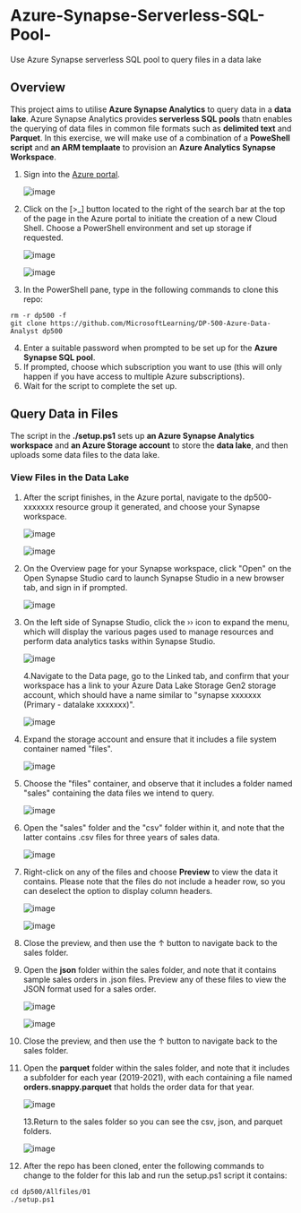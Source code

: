 # Azure-Synapse-Serverless-SQL-Pool-
Use Azure Synapse serverless SQL pool to query files in a data lake
## Overview
This project aims to utilise **Azure Synapse Analytics** to query data in a **data lake**. Azure Synapse Analytics provides **serverless SQL pools** thatn enables the querying of data files in common file formats such as **delimited text** and **Parquet**. In this exercise, we will make use of a combination of a **PoweShell script** and **an ARM templaate** to provision an **Azure Analytics Synapse Workspace**.
1. Sign into the [Azure portal](https://portal.azure.com).<p>
![image](https://github.com/JonesKwameOsei/Azure-Synapse-Serverless-SQL-Pool-/assets/81886509/b1d89f36-7c58-431f-99e5-56d6bcd0cbf4)<p>
2. Click on the [>_] button located to the right of the search bar at the top of the page in the Azure portal to initiate the creation of a new Cloud Shell. Choose a PowerShell environment and set up storage if requested.<p>
![image](https://github.com/JonesKwameOsei/Azure-Synapse-Serverless-SQL-Pool-/assets/81886509/3bb22cc4-ab37-4e48-807f-2a3f57a03db5)<p>
![image](https://github.com/JonesKwameOsei/Azure-Synapse-Serverless-SQL-Pool-/assets/81886509/27878dee-f8de-46ec-9dd7-d5df6481768c)<p>
3. In the PowerShell pane, type in the following commands to clone this repo:
```
rm -r dp500 -f
git clone https://github.com/MicrosoftLearning/DP-500-Azure-Data-Analyst dp500
```
4. Enter a suitable password when prompted to be set up for the **Azure Synapse SQL pool**.
5. If prompted, choose which subscription you want to use (this will only happen if you have access to multiple Azure subscriptions).
6. Wait for the script to complete the set up.

## Query Data in Files 
The script in the **./setup.ps1** sets up **an Azure Synapse Analytics workspace** and **an Azure Storage account** to store the **data lake**, and then uploads some data files to the data lake.
### View Files in the Data Lake
1. After the script finishes, in the Azure portal, navigate to the dp500- xxxxxxx resource group it generated, and choose your Synapse workspace.<p>
![image](https://github.com/JonesKwameOsei/Azure-Synapse-Serverless-SQL-Pool-/assets/81886509/29be4743-9d87-4cb5-beb3-6dee45319f6f)<p>
![image](https://github.com/JonesKwameOsei/Azure-Synapse-Serverless-SQL-Pool-/assets/81886509/7893ee4d-b63a-4b3a-ad1d-6fc988f8296c)<p>
2. On the Overview page for your Synapse workspace, click "Open" on the Open Synapse Studio card to launch Synapse Studio in a new browser tab, and sign in if prompted.<p>
![image](https://github.com/JonesKwameOsei/Azure-Synapse-Serverless-SQL-Pool-/assets/81886509/518ee938-edb2-4e3a-9f0d-cc06d8bf0bed)<p>
3. On the left side of Synapse Studio, click the ›› icon to expand the menu, which will display the various pages used to manage resources and perform data analytics tasks within Synapse Studio.<p>
![image](https://github.com/JonesKwameOsei/Azure-Synapse-Serverless-SQL-Pool-/assets/81886509/2cfc60a5-2d7f-47d5-a1ba-8a3ceac7d67e)<p>
4.Navigate to the Data page, go to the Linked tab, and confirm that your workspace has a link to your Azure Data Lake Storage Gen2 storage account, which should have a name similar to "synapse xxxxxxx (Primary - datalake xxxxxxx)".<p>
![image](https://github.com/JonesKwameOsei/Azure-Synapse-Serverless-SQL-Pool-/assets/81886509/2f96beb2-730c-47b6-94a1-4b2906b2be7a)<p>
5. Expand the storage account and ensure that it includes a file system container named "files".<p>
![image](https://github.com/JonesKwameOsei/Azure-Synapse-Serverless-SQL-Pool-/assets/81886509/15560ddf-b05a-4468-b23e-042c4f00d2f1)<p>
6. Choose the "files" container, and observe that it includes a folder named "sales" containing the data files we intend to query.<p>
![image](https://github.com/JonesKwameOsei/Azure-Synapse-Serverless-SQL-Pool-/assets/81886509/c7dca12c-0c87-4e89-ba01-fdb6bd47378f)<p>
7. Open the "sales" folder and the "csv" folder within it, and note that the latter contains .csv files for three years of sales data.<p>
![image](https://github.com/JonesKwameOsei/Azure-Synapse-Serverless-SQL-Pool-/assets/81886509/4ba49e08-fb47-4a1a-9005-16f9bf37d40a)<p>
8. Right-click on any of the files and choose **Preview** to view the data it contains. Please note that the files do not include a header row, so you can deselect the option to display column headers.<p>
![image](https://github.com/JonesKwameOsei/Azure-Synapse-Serverless-SQL-Pool-/assets/81886509/14c6e8aa-5b81-4d2c-8846-e0749f032ed2)<p>
![image](https://github.com/JonesKwameOsei/Azure-Synapse-Serverless-SQL-Pool-/assets/81886509/4c496b68-6803-4067-a459-e35098aec13c)<p>
9. Close the preview, and then use the ↑ button to navigate back to the sales folder.
10. Open the **json** folder within the sales folder, and note that it contains sample sales orders in .json files. Preview any of these files to view the JSON format used for a sales order.<p>
![image](https://github.com/JonesKwameOsei/Azure-Synapse-Serverless-SQL-Pool-/assets/81886509/cc702d87-d6cb-4b5c-9392-e03eac3f309a)<p>
![image](https://github.com/JonesKwameOsei/Azure-Synapse-Serverless-SQL-Pool-/assets/81886509/51db3075-1f6b-4303-ae9e-b0c93d6d8ed2)<p>
11. Close the preview, and then use the ↑ button to navigate back to the sales folder.
12. Open the **parquet** folder within the sales folder, and note that it includes a subfolder for each year (2019-2021), with each containing a file named **orders.snappy.parquet** that holds the order data for that year.<p>
![image](https://github.com/JonesKwameOsei/Azure-Synapse-Serverless-SQL-Pool-/assets/81886509/e8fa1c8c-838e-45b4-a492-a04ceb2d0041)<p>
13.Return to the sales folder so you can see the csv, json, and parquet folders.<p>
![image](https://github.com/JonesKwameOsei/Azure-Synapse-Serverless-SQL-Pool-/assets/81886509/431b5e2f-a4d9-40d1-9682-5c4ba7718dc4)<p>
































4. After the repo has been cloned, enter the following commands to change to the folder for this lab and run the setup.ps1 script it contains:
```
cd dp500/Allfiles/01
./setup.ps1
```
